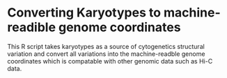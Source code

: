 # Converting Karyotypes to machine-readible genome coordinates

This R script takes karyotypes as a source of cytogenetics structural variation and convert all variations into the machine-readble genome coordinates which is compatable with other genomic data such as Hi-C data.
